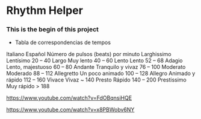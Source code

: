 
# Rhythm Helper
### This is the begin of this project

- Tabla de correspondencias de tempos

Italiano 	    Español 	        Número de pulsos (beats) por minuto
Larghissimo 	Lentísimo 	        20 – 40
Largo 	        Muy lento 	        40 – 60
Lento 	        Lento 	            52 – 68
Adagio 	        Lento, majestuoso 	60 – 80
Andante 	    Tranquilo y vivaz 	76 – 100
Moderato 	    Moderado 	        88 – 112
Allegretto 	    Un poco animado 	100 – 128
Allegro 	    Animado y rápido 	112 – 160
Vivace 	        Vivaz 	            ~ 140
Presto 	        Rápido 	            140 – 200
Prestissimo 	Muy rápido 	        > 188


https://www.youtube.com/watch?v=FdOBqnsiHQE

https://www.youtube.com/watch?v=x8PBWobv6NY